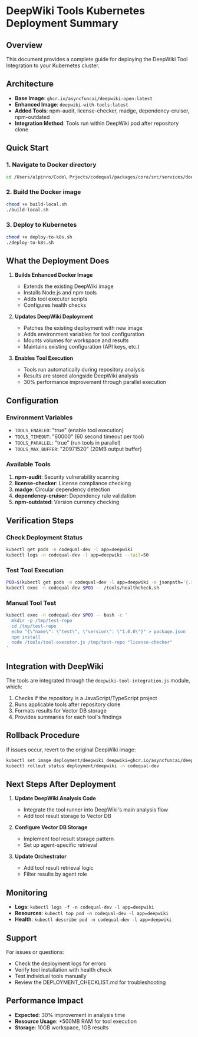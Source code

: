 # DeepWiki Tools Kubernetes Deployment Summary

## Overview
This document provides a complete guide for deploying the DeepWiki Tool Integration to your Kubernetes cluster.

## Architecture
- **Base Image**: `ghcr.io/asyncfuncai/deepwiki-open:latest`
- **Enhanced Image**: `deepwiki-with-tools:latest`
- **Added Tools**: npm-audit, license-checker, madge, dependency-cruiser, npm-outdated
- **Integration Method**: Tools run within DeepWiki pod after repository clone

## Quick Start

### 1. Navigate to Docker directory
```bash
cd /Users/alpinro/Code\ Prjects/codequal/packages/core/src/services/deepwiki-tools/docker
```

### 2. Build the Docker image
```bash
chmod +x build-local.sh
./build-local.sh
```

### 3. Deploy to Kubernetes
```bash
chmod +x deploy-to-k8s.sh
./deploy-to-k8s.sh
```

## What the Deployment Does

1. **Builds Enhanced Docker Image**
   - Extends the existing DeepWiki image
   - Installs Node.js and npm tools
   - Adds tool executor scripts
   - Configures health checks

2. **Updates DeepWiki Deployment**
   - Patches the existing deployment with new image
   - Adds environment variables for tool configuration
   - Mounts volumes for workspace and results
   - Maintains existing configuration (API keys, etc.)

3. **Enables Tool Execution**
   - Tools run automatically during repository analysis
   - Results are stored alongside DeepWiki analysis
   - 30% performance improvement through parallel execution

## Configuration

### Environment Variables
- `TOOLS_ENABLED`: "true" (enable tool execution)
- `TOOLS_TIMEOUT`: "60000" (60 second timeout per tool)
- `TOOLS_PARALLEL`: "true" (run tools in parallel)
- `TOOLS_MAX_BUFFER`: "20971520" (20MB output buffer)

### Available Tools
1. **npm-audit**: Security vulnerability scanning
2. **license-checker**: License compliance checking
3. **madge**: Circular dependency detection
4. **dependency-cruiser**: Dependency rule validation
5. **npm-outdated**: Version currency checking

## Verification Steps

### Check Deployment Status
```bash
kubectl get pods -n codequal-dev -l app=deepwiki
kubectl logs -n codequal-dev -l app=deepwiki --tail=50
```

### Test Tool Execution
```bash
POD=$(kubectl get pods -n codequal-dev -l app=deepwiki -o jsonpath='{.items[0].metadata.name}')
kubectl exec -n codequal-dev $POD -- /tools/healthcheck.sh
```

### Manual Tool Test
```bash
kubectl exec -n codequal-dev $POD -- bash -c '
  mkdir -p /tmp/test-repo
  cd /tmp/test-repo
  echo "{\"name\": \"test\", \"version\": \"1.0.0\"}" > package.json
  npm install
  node /tools/tool-executor.js /tmp/test-repo "license-checker"
'
```

## Integration with DeepWiki

The tools are integrated through the `deepwiki-tool-integration.js` module, which:
1. Checks if the repository is a JavaScript/TypeScript project
2. Runs applicable tools after repository clone
3. Formats results for Vector DB storage
4. Provides summaries for each tool's findings

## Rollback Procedure

If issues occur, revert to the original DeepWiki image:
```bash
kubectl set image deployment/deepwiki deepwiki=ghcr.io/asyncfuncai/deepwiki-open:latest -n codequal-dev
kubectl rollout status deployment/deepwiki -n codequal-dev
```

## Next Steps After Deployment

1. **Update DeepWiki Analysis Code**
   - Integrate the tool runner into DeepWiki's main analysis flow
   - Add tool result storage to Vector DB

2. **Configure Vector DB Storage**
   - Implement tool result storage pattern
   - Set up agent-specific retrieval

3. **Update Orchestrator**
   - Add tool result retrieval logic
   - Filter results by agent role

## Monitoring

- **Logs**: `kubectl logs -f -n codequal-dev -l app=deepwiki`
- **Resources**: `kubectl top pod -n codequal-dev -l app=deepwiki`
- **Health**: `kubectl describe pod -n codequal-dev -l app=deepwiki`

## Support

For issues or questions:
- Check the deployment logs for errors
- Verify tool installation with health check
- Test individual tools manually
- Review the DEPLOYMENT_CHECKLIST.md for troubleshooting

## Performance Impact

- **Expected**: 30% improvement in analysis time
- **Resource Usage**: +500MB RAM for tool execution
- **Storage**: 10GB workspace, 1GB results
